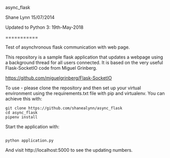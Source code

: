 async_flask

Shane Lynn 15/07/2014

Updated to Python 3: 19th-May-2018

===========

Test of asynchronous flask communication with web page.

This repository is a sample flask application that updates a webpage using a background thread for all users connected.
It is based on the very useful Flask-SocketIO code from Miguel Grinberg.

https://github.com/miguelgrinberg/Flask-SocketIO

To use - please clone the repository and then set up your virtual environment using the requirements.txt file with pip and virtualenv. You can achieve this with:


    git clone https://github.com/shanealynn/async_flask
    cd async_flask
    pipenv install



Start the application with:

<code>
python application.py
</code>

And visit http://localhost:5000 to see the updating numbers.
